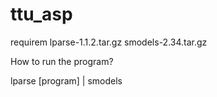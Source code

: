 ttu_asp
=======

requirem
 lparse-1.1.2.tar.gz
 smodels-2.34.tar.gz

How to run the program?

lparse [program] | smodels
